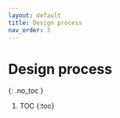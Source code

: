 ```yaml
---
layout: default
title: Design process
nav_order: 3
---
```


# Design process

{: .no_toc }

1. TOC
{:toc}
